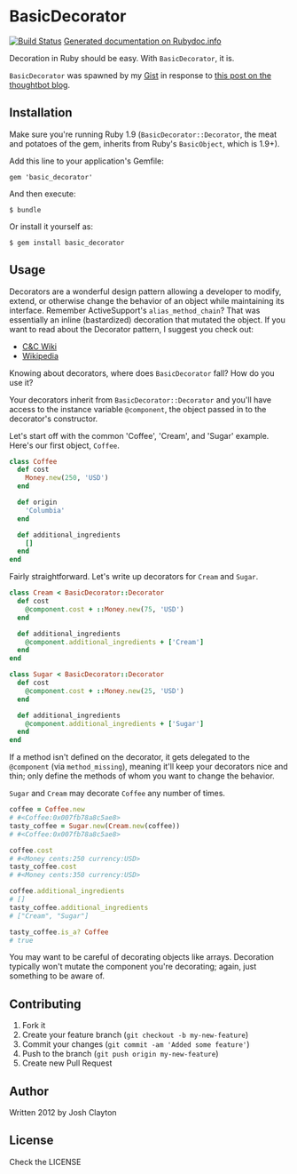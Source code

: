 # BasicDecorator

[![Build Status](https://secure.travis-ci.org/joshuaclayton/basic_decorator.png?branch=master)](http://travis-ci.org/joshuaclayton/basic_decorator)
[Generated documentation on Rubydoc.info](http://rubydoc.info/github/joshuaclayton/basic_decorator)

Decoration in Ruby should be easy. With `BasicDecorator`, it is.

`BasicDecorator` was spawned by my [Gist](https://gist.github.com/1523849) in
response to [this post on the thoughtbot
blog](http://robots.thoughtbot.com/post/14825364877/evaluating-alternative-decorator-implementations-in).

## Installation

Make sure you're running Ruby 1.9 (`BasicDecorator::Decorator`, the meat and
potatoes of the gem, inherits from Ruby's `BasicObject`, which is 1.9+).

Add this line to your application's Gemfile:

    gem 'basic_decorator'

And then execute:

    $ bundle

Or install it yourself as:

    $ gem install basic_decorator

## Usage

Decorators are a wonderful design pattern allowing a developer to modify,
extend, or otherwise change the behavior of an object while maintaining its
interface. Remember ActiveSupport's `alias_method_chain`? That was essentially
an inline (bastardized) decoration that mutated the object. If you want to
read about the Decorator pattern, I suggest you check out:

* [C&C Wiki](http://c2.com/cgi/wiki?DecoratorPattern)
* [Wikipedia](http://en.wikipedia.org/wiki/Decorator_pattern)

Knowing about decorators, where does `BasicDecorator` fall? How do you use it?

Your decorators inherit from `BasicDecorator::Decorator` and you'll have
access to the instance variable `@component`, the object passed in to the
decorator's constructor.

Let's start off with the common 'Coffee', 'Cream', and 'Sugar' example. Here's
our first object, `Coffee`.

```ruby
class Coffee
  def cost
    Money.new(250, 'USD')
  end

  def origin
    'Columbia'
  end

  def additional_ingredients
    []
  end
end
```

Fairly straightforward. Let's write up decorators for `Cream` and `Sugar`.

```ruby
class Cream < BasicDecorator::Decorator
  def cost
    @component.cost + ::Money.new(75, 'USD')
  end

  def additional_ingredients
    @component.additional_ingredients + ['Cream']
  end
end

class Sugar < BasicDecorator::Decorator
  def cost
    @component.cost + ::Money.new(25, 'USD')
  end

  def additional_ingredients
    @component.additional_ingredients + ['Sugar']
  end
end
```

If a method isn't defined on the decorator, it gets delegated to the
`@component` (via `method_missing`), meaning it'll keep your decorators nice
and thin; only define the methods of whom you want to change the behavior.

`Sugar` and `Cream` may decorate `Coffee` any number of times.

```ruby
coffee = Coffee.new
# #<Coffee:0x007fb78a8c5ae8>
tasty_coffee = Sugar.new(Cream.new(coffee))
# #<Coffee:0x007fb78a8c5ae8>

coffee.cost
# #<Money cents:250 currency:USD>
tasty_coffee.cost
# #<Money cents:350 currency:USD>

coffee.additional_ingredients
# []
tasty_coffee.additional_ingredients
# ["Cream", "Sugar"]

tasty_coffee.is_a? Coffee
# true
```

You may want to be careful of decorating objects like arrays. Decoration
typically won't mutate the component you're decorating; again, just something
to be aware of.

## Contributing

1. Fork it
2. Create your feature branch (`git checkout -b my-new-feature`)
3. Commit your changes (`git commit -am 'Added some feature'`)
4. Push to the branch (`git push origin my-new-feature`)
5. Create new Pull Request

## Author

Written 2012 by Josh Clayton

## License

Check the LICENSE
